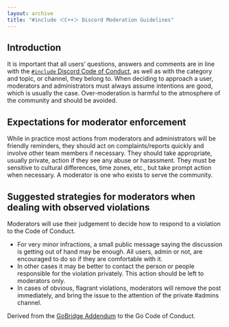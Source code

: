 ```yaml
---
layout: archive
title: "#include ＜C++＞ Discord Moderation Guidelines"
---
```


Introduction
------------

It is important that all users’ questions, answers and comments are in line with the [`#include` Discord Code of Conduct]({{site.baseurl}}/code-of-conduct), as well as with the category and topic, or channel, they belong to. When deciding to approach a user, moderators and administrators must always assume intentions are good, which is usually the case. Over-moderation is harmful to the atmosphere of the community and should be avoided.

Expectations for moderator enforcement
--------------------------------------

While in practice most actions from moderators and administrators will be friendly reminders, they should act on complaints/reports quickly and involve other team members if necessary. They should take appropriate, usually private, action if they see any abuse or harassment. They must be sensitive to cultural differences, time zones, etc., but take prompt action when necessary. A moderator is one who exists to serve the community.

Suggested strategies for moderators when dealing with observed violations
-------------------------------------------------------------------------

Moderators will use their judgement to decide how to respond to a violation to the Code of Conduct.

- For very minor infractions, a small public message saying the discussion is getting out of hand may be enough. All users, admin or not, are encouraged to do so if they are comfortable with it.
- In other cases it may be better to contact the person or people responsible for the violation privately. This action should be left to moderators only.
- In cases of obvious, flagrant violations, moderators will remove the post immediately, and bring the issue to the attention of the private #admins channel.

Derived from the [GoBridge Addendum](https://github.com/gobridge/CodeOfConduct) to the Go Code of Conduct.
